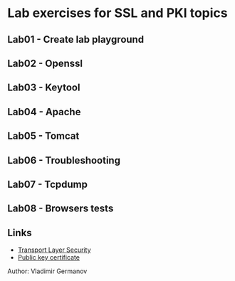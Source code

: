 # Lab exercises for SSL and PKI topics

## Lab01 - Create lab playground

## Lab02 - Openssl

## Lab03 - Keytool

## Lab04 - Apache

## Lab05 - Tomcat

## Lab06 - Troubleshooting

## Lab07 - Tcpdump

## Lab08 - Browsers tests

## Links

- [Transport Layer Security](https://en.wikipedia.org/wiki/Transport_Layer_Security)
- [Public key certificate](https://en.wikipedia.org/wiki/Public_key_certificate)

Author: Vladimir Germanov
